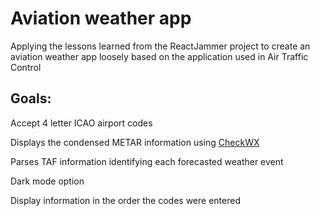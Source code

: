 # Aviation weather app

Applying the lessons learned from the ReactJammer project to create an aviation weather app loosely based on the application used in Air Traffic Control

## Goals:

Accept 4 letter ICAO airport codes

Displays the condensed METAR information using [CheckWX](https://www.checkwxapi.com/)

Parses TAF information identifying each forecasted weather event

Dark mode option

Display information in the order the codes were entered
